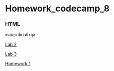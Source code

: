 # Homework_codecamp_8
### HTML
ธนกฤต ชัยวานิชกุล

[Lab 2](/HTML/Lab%202)

[Lab 3](/HTML/Lab%203)

[Homework 1](/HTML/Homework%201)
